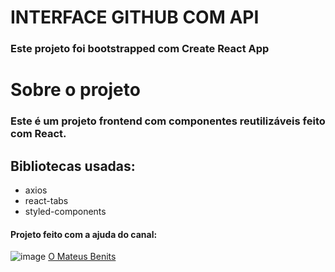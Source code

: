 # INTERFACE GITHUB COM API

### Este projeto foi bootstrapped com Create React App

# Sobre o projeto

### Este é um projeto frontend com componentes reutilizáveis feito com React.

## Bibliotecas usadas:
- axios
- react-tabs
- styled-components


#### Projeto feito com a ajuda do canal:
![image](https://api.iconify.design/logos:youtube-icon.svg)  [  O Mateus Benits](https://www.youtube.com/channel/UCFy-US4vCX_1TQt0Z1n6guA)
